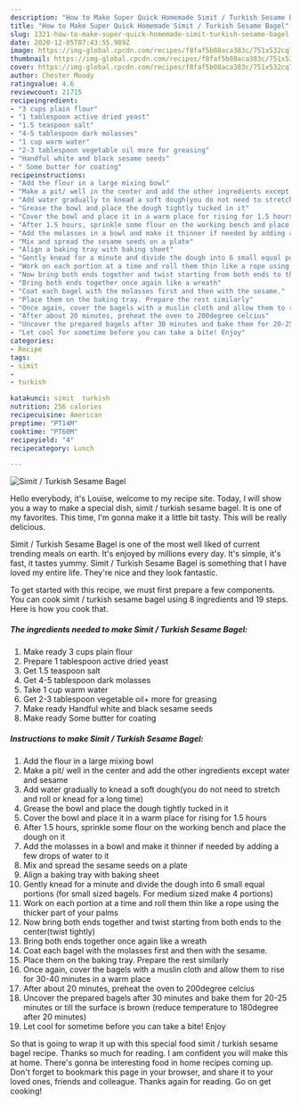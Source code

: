 ```yaml
---
description: "How to Make Super Quick Homemade Simit / Turkish Sesame Bagel"
title: "How to Make Super Quick Homemade Simit / Turkish Sesame Bagel"
slug: 1321-how-to-make-super-quick-homemade-simit-turkish-sesame-bagel
date: 2020-12-05T07:43:55.909Z
image: https://img-global.cpcdn.com/recipes/f8faf5b08aca383c/751x532cq70/simit-turkish-sesame-bagel-recipe-main-photo.jpg
thumbnail: https://img-global.cpcdn.com/recipes/f8faf5b08aca383c/751x532cq70/simit-turkish-sesame-bagel-recipe-main-photo.jpg
cover: https://img-global.cpcdn.com/recipes/f8faf5b08aca383c/751x532cq70/simit-turkish-sesame-bagel-recipe-main-photo.jpg
author: Chester Moody
ratingvalue: 4.6
reviewcount: 21715
recipeingredient:
- "3 cups plain flour"
- "1 tablespoon active dried yeast"
- "1.5 teaspoon salt"
- "4-5 tablespoon dark molasses"
- "1 cup warm water"
- "2-3 tablespoon vegetable oil more for greasing"
- "Handful white and black sesame seeds"
- " Some butter for coating"
recipeinstructions:
- "Add the flour in a large mixing bowl"
- "Make a pit/ well in the center and add the other ingredients except water and sesame"
- "Add water gradually to knead a soft dough(you do not need to stretch and roll or knead for a long time)"
- "Grease the bowl and place the dough tightly tucked in it"
- "Cover the bowl and place it in a warm place for rising for 1.5 hours"
- "After 1.5 hours, sprinkle some flour on the working bench and place the dough on it"
- "Add the molasses in a bowl and make it thinner if needed by adding a few drops of water to it"
- "Mix and spread the sesame seeds on a plate"
- "Align a baking tray with baking sheet"
- "Gently knead for a minute and divide the dough into 6 small equal portions (for small sized bagels. For medium sized make 4 portions)"
- "Work on each portion at a time and roll them thin like a rope using the thicker part of your palms"
- "Now bring both ends together and twist starting from both ends to the center(twist tightly)"
- "Bring both ends together once again like a wreath"
- "Coat each bagel with the molasses first and then with the sesame."
- "Place them on the baking tray. Prepare the rest similarly"
- "Once again, cover the bagels with a muslin cloth and allow them to rise for 30-40 minutes in a warm place"
- "After about 20 minutes, preheat the oven to 200degree celcius"
- "Uncover the prepared bagels after 30 minutes and bake them for 20-25 minutes or till the surface is brown (reduce temperature to 180degree after 20 minutes)"
- "Let cool for sometime before you can take a bite! Enjoy"
categories:
- Recipe
tags:
- simit
- 
- turkish

katakunci: simit  turkish 
nutrition: 256 calories
recipecuisine: American
preptime: "PT14M"
cooktime: "PT60M"
recipeyield: "4"
recipecategory: Lunch

---
```



![Simit / Turkish Sesame Bagel](https://img-global.cpcdn.com/recipes/f8faf5b08aca383c/751x532cq70/simit-turkish-sesame-bagel-recipe-main-photo.jpg)

Hello everybody, it's Louise, welcome to my recipe site. Today, I will show you a way to make a special dish, simit / turkish sesame bagel. It is one of my favorites. This time, I'm gonna make it a little bit tasty. This will be really delicious.



Simit / Turkish Sesame Bagel is one of the most well liked of current trending meals on earth. It's enjoyed by millions every day. It's simple, it's fast, it tastes yummy. Simit / Turkish Sesame Bagel is something that I have loved my entire life. They're nice and they look fantastic.


To get started with this recipe, we must first prepare a few components. You can cook simit / turkish sesame bagel using 8 ingredients and 19 steps. Here is how you cook that.

<!--inarticleads1-->

##### The ingredients needed to make Simit / Turkish Sesame Bagel:

1. Make ready 3 cups plain flour
1. Prepare 1 tablespoon active dried yeast
1. Get 1.5 teaspoon salt
1. Get 4-5 tablespoon dark molasses
1. Take 1 cup warm water
1. Get 2-3 tablespoon vegetable oil+ more for greasing
1. Make ready Handful white and black sesame seeds
1. Make ready  Some butter for coating




<!--inarticleads2-->

##### Instructions to make Simit / Turkish Sesame Bagel:

1. Add the flour in a large mixing bowl
1. Make a pit/ well in the center and add the other ingredients except water and sesame
1. Add water gradually to knead a soft dough(you do not need to stretch and roll or knead for a long time)
1. Grease the bowl and place the dough tightly tucked in it
1. Cover the bowl and place it in a warm place for rising for 1.5 hours
1. After 1.5 hours, sprinkle some flour on the working bench and place the dough on it
1. Add the molasses in a bowl and make it thinner if needed by adding a few drops of water to it
1. Mix and spread the sesame seeds on a plate
1. Align a baking tray with baking sheet
1. Gently knead for a minute and divide the dough into 6 small equal portions (for small sized bagels. For medium sized make 4 portions)
1. Work on each portion at a time and roll them thin like a rope using the thicker part of your palms
1. Now bring both ends together and twist starting from both ends to the center(twist tightly)
1. Bring both ends together once again like a wreath
1. Coat each bagel with the molasses first and then with the sesame.
1. Place them on the baking tray. Prepare the rest similarly
1. Once again, cover the bagels with a muslin cloth and allow them to rise for 30-40 minutes in a warm place
1. After about 20 minutes, preheat the oven to 200degree celcius
1. Uncover the prepared bagels after 30 minutes and bake them for 20-25 minutes or till the surface is brown (reduce temperature to 180degree after 20 minutes)
1. Let cool for sometime before you can take a bite! Enjoy




So that is going to wrap it up with this special food simit / turkish sesame bagel recipe. Thanks so much for reading. I am confident you will make this at home. There's gonna be interesting food in home recipes coming up. Don't forget to bookmark this page in your browser, and share it to your loved ones, friends and colleague. Thanks again for reading. Go on get cooking!
